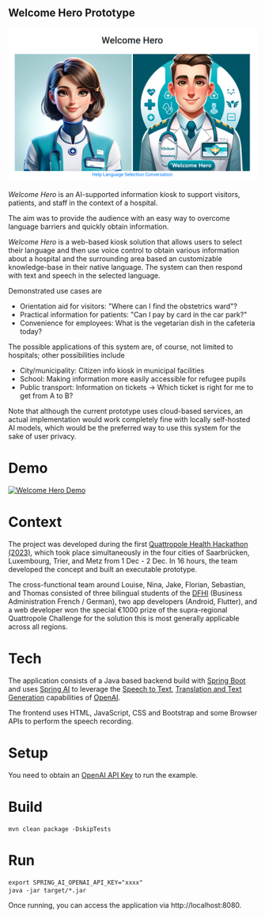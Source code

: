 Welcome Hero Prototype
----

![welcomehero](splash.png)

_Welcome Hero_ is an AI-supported information kiosk to support visitors, patients, and staff in the context of a hospital.

The aim was to provide the audience with an easy way to overcome language barriers and quickly obtain information.

_Welcome Hero_ is a web-based kiosk solution that allows users to select their language and then use voice control 
to obtain various information about a hospital and the surrounding area based an customizable knowledge-base in their native language. 
The system can then respond with text and speech in the selected language.

Demonstrated use cases are
- Orientation aid for visitors: "Where can I find the obstetrics ward"?
- Practical information for patients: "Can I pay by card in the car park?"
- Convenience for employees: What is the vegetarian dish in the cafeteria today?

The possible applications of this system are, of course, not limited to hospitals; other possibilities include
- City/municipality: Citizen info kiosk in municipal facilities
- School: Making information more easily accessible for refugee pupils
- Public transport: Information on tickets -> Which ticket is right for me to get from A to B?

Note that although the current prototype uses cloud-based services, an actual implementation 
would work completely fine with locally self-hosted AI models, which would be the preferred way 
to use this system for the sake of user privacy.

# Demo

[![Welcome Hero Demo](https://img.youtube.com/vi/7tFBhrh3o8Y/0.jpg)](https://www.youtube.com/watch?v=7tFBhrh3o8Y "Welcome Hero Demo")

# Context

The project was developed during the first [Quattropole Health Hackathon (2023)](https://healthhackathon.quattropole.org/), 
which took place simultaneously in the four cities of Saarbrücken, Luxembourg, Trier, and Metz from 1 Dec - 2 Dec. In 16 hours, 
the team developed the concept and built an executable prototype. 

The cross-functional team around Louise, Nina, Jake, Florian, Sebastian, and Thomas consisted of three bilingual students 
of the [DFHI](https://www.dfhi-isfates.eu/de/ueber-das-dfhi/) (Business Administration French / German), 
two app developers (Android, Flutter), and a web developer won the special €1000 prize of the supra-regional 
Quattropole Challenge for the solution this is most generally applicable across all regions.

# Tech 

The application consists of a Java based backend build with [Spring Boot](https://spring.io/projects/spring-boot) and uses [Spring AI](https://docs.spring.io/spring-ai/reference/index.html) 
to leverage the [Speech to Text](https://platform.openai.com/docs/guides/speech-to-text), [Translation and Text Generation](https://platform.openai.com/docs/guides/text-generation) capabilities of [OpenAI](https://openai.com/).

The frontend uses HTML, JavaScript, CSS and Bootstrap and some Browser APIs to perform the 
speech recording.

# Setup
You need to obtain an [OpenAI API Key](https://openai.com/blog/openai-api) to run the example.

# Build

```
mvn clean package -DskipTests
```

# Run

```
export SPRING_AI_OPENAI_API_KEY="xxxx"
java -jar target/*.jar
```

Once running, you can access the application via http://localhost:8080.